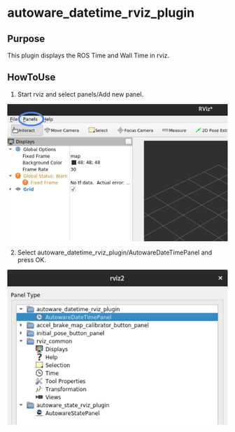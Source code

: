 # autoware_datetime_rviz_plugin

## Purpose
This plugin displays the ROS Time and Wall Time in rviz.  

## HowToUse
1. Start rviz and select panels/Add new panel.  

![select_panel](./images/select_panels.png)

2. Select autoware_datetime_rviz_plugin/AutowareDateTimePanel and press OK.  

![select_datetime_plugin](./images/select_datetime_plugin.png)
